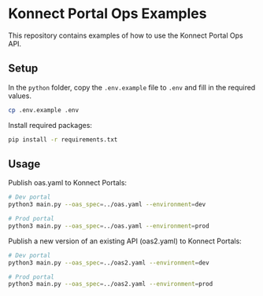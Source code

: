 # Konnect Portal Ops Examples

This repository contains examples of how to use the Konnect Portal Ops API.

## Setup

In the `python` folder, copy the `.env.example` file to `.env` and fill in the required values.

```bash
cp .env.example .env
```

Install required packages:

```bash
pip install -r requirements.txt
```

## Usage

Publish oas.yaml to Konnect Portals:

```bash
# Dev portal
python3 main.py --oas_spec=../oas.yaml --environment=dev 

# Prod portal
python3 main.py --oas_spec=../oas.yaml --environment=prod
```

Publish a new version of an existing API (oas2.yaml) to Konnect Portals:

```bash
# Dev portal
python3 main.py --oas_spec=../oas2.yaml --environment=dev

# Prod portal
python3 main.py --oas_spec=../oas2.yaml --environment=prod
```